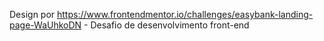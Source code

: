 Design por https://www.frontendmentor.io/challenges/easybank-landing-page-WaUhkoDN - Desafio de desenvolvimento front-end
 
